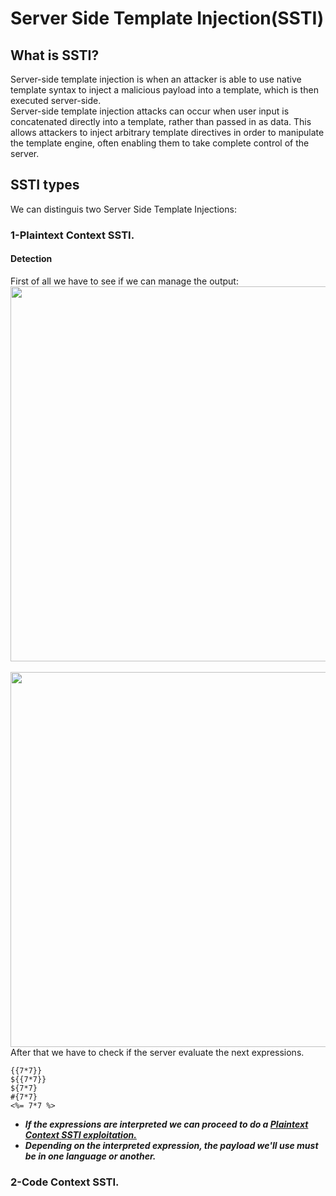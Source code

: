 # Server Side Template Injection(SSTI)
## What is SSTI?
Server-side template injection is when an attacker is able to use native template syntax to inject a malicious payload into a template, which is then executed server-side.<br />
Server-side template injection attacks can occur when user input is concatenated directly into a template, rather than passed in as data. This allows attackers to inject arbitrary template 
directives in order to manipulate the template engine, often enabling them to take complete control of the server.
 
## SSTI types
We can distinguis two Server Side Template Injections:

### 1-Plaintext Context SSTI.
#### Detection
First of all we have to see if we can manage the output:<br />
<img src="https://github.com/alejandro-pentest/Hacking-Web/assets/161533623/ea03795b-356a-47f6-83a4-0b103c923d63" width="600"><br /><br />
<img src="https://github.com/alejandro-pentest/Hacking-Web/assets/161533623/7a747c61-5e2f-4e6a-a8c9-bc50993aa84e" width="600"><br />
After that we have to check if the server evaluate the next expressions.<br />
```python3
{{7*7}}
${{7*7}}
${7*7}
#{7*7}
<%= 7*7 %>
```
- ***If the expressions are interpreted we can proceed to do a [Plaintext Context SSTI exploitation.](https://github.com/alejandro-pentest/Hacking-Web/blob/main/Server%20Side%20Template%20Injection%20(SSTI)/Server%20Side%20Template%20Injection%20(SSTI).md)***<br />
- ***Depending on the interpreted expression, the payload we'll use must be in one language or another.***




### 2-Code Context SSTI.




